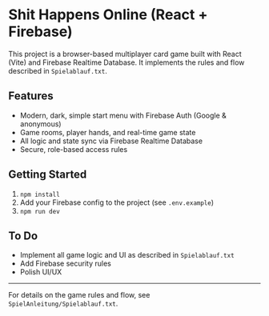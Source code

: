 # Shit Happens Online (React + Firebase)

This project is a browser-based multiplayer card game built with React (Vite) and Firebase Realtime Database. It implements the rules and flow described in `Spielablauf.txt`.

## Features

- Modern, dark, simple start menu with Firebase Auth (Google & anonymous)
- Game rooms, player hands, and real-time game state
- All logic and state sync via Firebase Realtime Database
- Secure, role-based access rules

## Getting Started

1. `npm install`
2. Add your Firebase config to the project (see `.env.example`)
3. `npm run dev`

## To Do

- Implement all game logic and UI as described in `Spielablauf.txt`
- Add Firebase security rules
- Polish UI/UX

---

For details on the game rules and flow, see `SpielAnleitung/Spielablauf.txt`.
